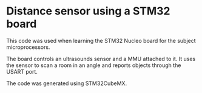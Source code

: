 # Distance sensor using a STM32 board

This code was used when learning the STM32 Nucleo board for the subject
microprocessors.

The board controls an ultrasounds sensor and a MMU attached to it. It uses the
sensor to scan a room in an angle and reports objects through the USART port.

The code was generated using STM32CubeMX.
